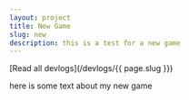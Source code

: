```yaml
---
layout: project
title: New Game
slug: new
description: this is a test for a new game
---
```


[Read all devlogs](/devlogs/{{ page.slug }})

here is some text about my new game
